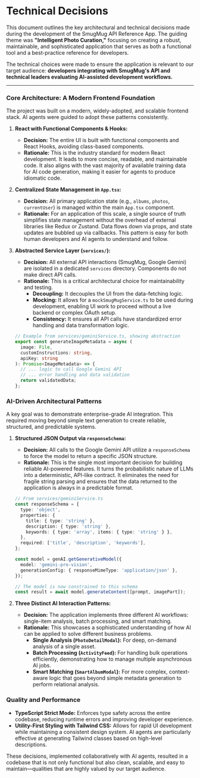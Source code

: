# Technical Decisions

This document outlines the key architectural and technical decisions made during the development of the SmugMug API Reference App. The guiding theme was **"Intelligent Photo Curation,"** focusing on creating a robust, maintainable, and sophisticated application that serves as both a functional tool and a best-practice reference for developers.

The technical choices were made to ensure the application is relevant to our target audience: **developers integrating with SmugMug's API and technical leaders evaluating AI-assisted development workflows.**

---

### Core Architecture: A Modern Frontend Foundation

The project was built on a modern, widely-adopted, and scalable frontend stack. AI agents were guided to adopt these patterns consistently.

1.  **React with Functional Components & Hooks:**
    *   **Decision:** The entire UI is built with functional components and React Hooks, avoiding class-based components.
    *   **Rationale:** This is the industry standard for modern React development. It leads to more concise, readable, and maintainable code. It also aligns with the vast majority of available training data for AI code generation, making it easier for agents to produce idiomatic code.

2.  **Centralized State Management in `App.tsx`:**
    *   **Decision:** All primary application state (e.g., `albums`, `photos`, `currentUser`) is managed within the main `App.tsx` component.
    *   **Rationale:** For an application of this scale, a single source of truth simplifies state management without the overhead of external libraries like Redux or Zustand. Data flows down via props, and state updates are bubbled up via callbacks. This pattern is easy for both human developers and AI agents to understand and follow.

3.  **Abstracted Service Layer (`services/`):**
    *   **Decision:** All external API interactions (SmugMug, Google Gemini) are isolated in a dedicated `services` directory. Components do not make direct API calls.
    *   **Rationale:** This is a critical architectural choice for maintainability and testing.
        *   **Decoupling:** It decouples the UI from the data-fetching logic.
        *   **Mocking:** It allows for a `mockSmugMugService.ts` to be used during development, enabling UI work to proceed without a live backend or complex OAuth setup.
        *   **Consistency:** It ensures all API calls have standardized error handling and data transformation logic.

    ```typescript
    // Example from services/geminiService.ts, showing abstraction
    export const generateImageMetadata = async (
      image: File,
      customInstructions: string,
      apiKey: string
    ): Promise<ImageMetadata> => {
      // ... logic to call Google Gemini API
      // ... error handling and data validation
      return validatedData;
    };
    ```

### AI-Driven Architectural Patterns

A key goal was to demonstrate enterprise-grade AI integration. This required moving beyond simple text generation to create reliable, structured, and predictable systems.

1.  **Structured JSON Output via `responseSchema`:**
    *   **Decision:** All calls to the Google Gemini API utilize a `responseSchema` to force the model to return a specific JSON structure.
    *   **Rationale:** This is the single most important decision for building reliable AI-powered features. It turns the probabilistic nature of LLMs into a deterministic, API-like contract. It eliminates the need for fragile string parsing and ensures that the data returned to the application is always in a predictable format.

    ```typescript
    // From services/geminiService.ts
    const responseSchema = {
      type: 'object',
      properties: {
        title: { type: 'string' },
        description: { type: 'string' },
        keywords: { type: 'array', items: { type: 'string' } },
      },
      required: ['title', 'description', 'keywords'],
    };

    const model = genAI.getGenerativeModel({
      model: 'gemini-pro-vision',
      generationConfig: { responseMimeType: 'application/json' },
    });

    // The model is now constrained to this schema
    const result = await model.generateContent([prompt, imagePart]);
    ```

2.  **Three Distinct AI Interaction Patterns:**
    *   **Decision:** The application implements three different AI workflows: single-item analysis, batch processing, and smart matching.
    *   **Rationale:** This showcases a sophisticated understanding of how AI can be applied to solve different business problems.
        *   **Single Analysis (`PhotoDetailModal`):** For deep, on-demand analysis of a single asset.
        *   **Batch Processing (`ActivityFeed`):** For handling bulk operations efficiently, demonstrating how to manage multiple asynchronous AI jobs.
        *   **Smart Matching (`SmartAlbumModal`):** For more complex, context-aware logic that goes beyond simple metadata generation to perform relational analysis.

### Quality and Performance

*   **TypeScript Strict Mode:** Enforces type safety across the entire codebase, reducing runtime errors and improving developer experience.
*   **Utility-First Styling with Tailwind CSS:** Allows for rapid UI development while maintaining a consistent design system. AI agents are particularly effective at generating Tailwind classes based on high-level descriptions.

These decisions, implemented collaboratively with AI agents, resulted in a codebase that is not only functional but also clean, scalable, and easy to maintain—qualities that are highly valued by our target audience.
